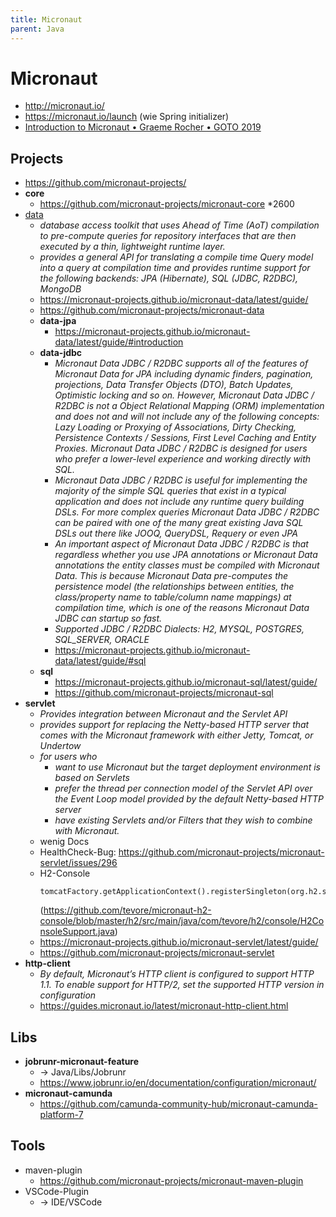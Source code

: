 ```yaml
---
title: Micronaut
parent: Java
---
```


# Micronaut
- <http://micronaut.io/>
- <https://micronaut.io/launch> (wie Spring initializer)
- [Introduction to Micronaut • Graeme Rocher • GOTO 2019](https://www.youtube.com/watch?v=RtjSqRZ_md4)

## Projects
- <https://github.com/micronaut-projects/>
- **core**
  - <https://github.com/micronaut-projects/micronaut-core> *2600
- <u>data</u>
  - *database access toolkit that uses Ahead of Time (AoT) compilation to pre-compute queries for repository interfaces that are then executed by a thin, lightweight runtime layer.*
  - *provides a general API for translating a compile time Query model into a query at compilation time and provides runtime support for the following backends: JPA (Hibernate), SQL (JDBC, R2DBC), MongoDB*
  - <https://micronaut-projects.github.io/micronaut-data/latest/guide/>
  - <https://github.com/micronaut-projects/micronaut-data>
  - **data-jpa**
    - <https://micronaut-projects.github.io/micronaut-data/latest/guide/#introduction> 
  - **data-jdbc**
    - *Micronaut Data JDBC / R2DBC supports all of the features of Micronaut Data for JPA including dynamic finders, pagination, projections, Data Transfer Objects (DTO), Batch Updates, Optimistic locking and so on. However, Micronaut Data JDBC / R2DBC is not a Object Relational Mapping (ORM) implementation and does not and will not include any of the following concepts: Lazy Loading or Proxying of Associations, Dirty Checking, Persistence Contexts / Sessions, First Level Caching and Entity Proxies. Micronaut Data JDBC / R2DBC is designed for users who prefer a lower-level experience and working directly with SQL.* 
    - *Micronaut Data JDBC / R2DBC is useful for implementing the majority of the simple SQL queries that exist in a typical application and does not include any runtime query building DSLs. For more complex queries Micronaut Data JDBC / R2DBC can be paired with one of the many great existing Java SQL DSLs out there like JOOQ, QueryDSL, Requery or even JPA*
    - *An important aspect of Micronaut Data JDBC / R2DBC is that regardless whether you use JPA annotations or Micronaut Data annotations the entity classes must be compiled with Micronaut Data. This is because Micronaut Data pre-computes the persistence model (the relationships between entities, the class/property name to table/column name mappings) at compilation time, which is one of the reasons Micronaut Data JDBC can startup so fast.*
    - *Supported JDBC / R2DBC Dialects: H2, MYSQL, POSTGRES, SQL_SERVER, ORACLE*
    - <https://micronaut-projects.github.io/micronaut-data/latest/guide/#sql> 
  - **sql**
    - <https://micronaut-projects.github.io/micronaut-sql/latest/guide/> 
    - <https://github.com/micronaut-projects/micronaut-sql> 
- **servlet**
  - *Provides integration between Micronaut and the Servlet API*
  - *provides support for replacing the Netty-based HTTP server that comes with the Micronaut framework with either Jetty, Tomcat, or Undertow*
  - *for users who*
    - *want to use Micronaut but the target deployment environment is based on Servlets*
    - *prefer the thread per connection model of the Servlet API over the Event Loop model provided by the default Netty-based HTTP server*
    - *have existing Servlets and/or Filters that they wish to combine with Micronaut.*
  - wenig Docs
  - HealthCheck-Bug: <https://github.com/micronaut-projects/micronaut-servlet/issues/296>
  - H2-Console
    ```
    tomcatFactory.getApplicationContext().registerSingleton(org.h2.server.web.WebServlet);
    ```
    (<https://github.com/tevore/micronaut-h2-console/blob/master/h2/src/main/java/com/tevore/h2/console/H2ConsoleSupport.java>)
  - <https://micronaut-projects.github.io/micronaut-servlet/latest/guide/>
  - <https://github.com/micronaut-projects/micronaut-servlet>
- **http-client**
  - *By default, Micronaut’s HTTP client is configured to support HTTP 1.1. To enable support for HTTP/2, set the supported HTTP version in configuration*
  - <https://guides.micronaut.io/latest/micronaut-http-client.html>


## Libs
- **jobrunr-micronaut-feature**
  - -> Java/Libs/Jobrunr 
  - <https://www.jobrunr.io/en/documentation/configuration/micronaut/>
- **micronaut-camunda**
  - <https://github.com/camunda-community-hub/micronaut-camunda-platform-7> 


## Tools
- maven-plugin
  - <https://github.com/micronaut-projects/micronaut-maven-plugin>
- VSCode-Plugin
  - -> IDE/VSCode 
